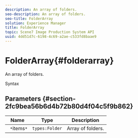 ```yaml
---
description: An array of folders.
seo-description: An array of folders.
seo-title: FolderArray
solution: Experience Manager
title: FolderArray
topic: Scene7 Image Production System API
uuid: 4dd51d7c-6198-4c69-a2ae-c533fd8baae9
---
```


# FolderArray{#folderarray}

An array of folders.

 Syntax 

## Parameters {#section-2fc9bea56b6d4b72b80d4f04c5f9b862}

|  Name  | Type  | Description  |
|---|---|---|
|  ` *`items`*`  | `types:Folder`  | Array of folders.  |

